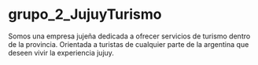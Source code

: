 # grupo_2_JujuyTurismo
Somos una empresa jujeña dedicada a ofrecer servicios de turismo dentro de la provincia. Orientada a turistas de cualquier parte de la argentina que deseen vivir la experiencia jujuy.
